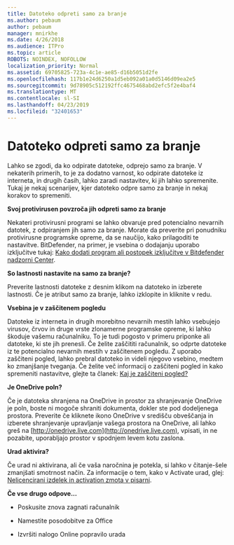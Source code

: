 ```yaml
---
title: Datoteko odpreti samo za branje
ms.author: pebaum
author: pebaum
manager: mnirkhe
ms.date: 4/26/2018
ms.audience: ITPro
ms.topic: article
ROBOTS: NOINDEX, NOFOLLOW
localization_priority: Normal
ms.assetid: 69705825-723a-4c1e-ae85-d16b5051d2fe
ms.openlocfilehash: 117b1e24d6250a1d5eb092a01a0d5146d09ea2e5
ms.sourcegitcommit: 9d78905c512192ffc4675468abd2efc5f2e4baf4
ms.translationtype: MT
ms.contentlocale: sl-SI
ms.lasthandoff: 04/23/2019
ms.locfileid: "32401653"
---
```

# <a name="file-open-read-only"></a>Datoteko odpreti samo za branje

Lahko se zgodi, da ko odpirate datoteke, odprejo samo za branje. V nekaterih primerih, to je za dodatno varnost, ko odpirate datoteke iz interneta, in drugih časih, lahko zaradi nastavitev, ki jih lahko spremenite. Tukaj je nekaj scenarijev, kjer datoteko odpre samo za branje in nekaj korakov to spremeniti.
  
 **Svoj protivirusen povzroča jih odpreti samo za branje**
  
Nekateri protivirusni programi se lahko obvaruje pred potencialno nevarnih datotek, z odpiranjem jih samo za branje. Morate da preverite pri ponudniku protivirusne programske opreme, da se naučijo, kako prilagoditi te nastavitve. BitDefender, na primer, je vsebina o dodajanju uporabo izključitve tukaj: [Kako dodati program ali postopek izključitve v Bitdefender nadzorni Center](https://www.bitdefender.com/support/how-to-add-application-or-process-exclusions-in-bitdefender-control-center-1119.mdl).
  
 **So lastnosti nastavite na samo za branje?**
  
Preverite lastnosti datoteke z desnim klikom na datoteko in izberete lastnosti. Če je atribut samo za branje, lahko izklopite in kliknite v redu.
  
 **Vsebina je v zaščitenem pogledu**
  
Datoteke iz interneta in drugih morebitno nevarnih mestih lahko vsebujejo virusov, črvov in druge vrste zlonamerne programske opreme, ki lahko škoduje vašemu računalniku. To je tudi pogosto v primeru priponke ali datoteke, ki ste jih prenesli. Če želite zaščititi računalnik, so odprte datoteke iz te potencialno nevarnih mestih v zaščitenem pogledu. Z uporabo zaščiteni pogled, lahko prebral datoteko in videli njegovo vsebino, medtem ko zmanjšanje tveganja. Če želite več informacij o zaščiteni pogled in kako spremeniti nastavitve, glejte ta članek: [Kaj je zaščiteni pogled?](https://support.office.com/article/d6f09ac7-e6b9-4495-8e43-2bbcdbcb6653)
  
 **Je OneDrive poln?**
  
Če je datoteka shranjena na OneDrive in prostor za shranjevanje OneDrive je poln, boste ni mogoče shraniti dokumenta, dokler ste pod dodeljenega prostora. Preverite če kliknete ikono OneDrive v središču obveščanja in izberete shranjevanje upravljanje vašega prostora na OneDrive, ali lahko greš na [http://onedrive.live.com](http://onedrive.live.com), vpisati, in ne pozabite, uporabljajo prostor v spodnjem levem kotu zaslona.
  
 **Urad aktivira?**
  
Če urad ni aktivirana, ali če vaša naročnina je potekla, si lahko v čitanje-šele zmanjšati smotrnost način. Za informacije o tem, kako v Activate urad, glej: [Nelicencirani izdelek in activation zmota v pisarni](https://support.office.com/article/0d23d3c0-c19c-4b2f-9845-5344fedc4380).
  
 **Če vse drugo odpove...**
  
- Poskusite znova zagnati računalnik
    
- Namestite posodobitve za Office
    
- Izvršiti nalogo Online popravilo urada
    

